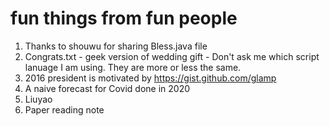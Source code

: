 # fun things from fun people 
1. Thanks to shouwu for sharing Bless.java file
2. Congrats.txt - geek version of wedding gift - Don't ask me which script lanuage I am using. They are more or less the same. 
3. 2016 president is motivated by https://gist.github.com/glamp
4. A naive forecast for Covid done in 2020 
5. Liuyao 
6. Paper reading note

